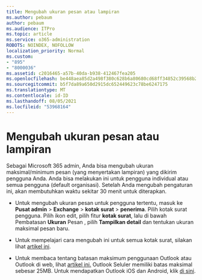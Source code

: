 ```yaml
---
title: Mengubah ukuran pesan atau lampiran
ms.author: pebaum
author: pebaum
ms.audience: ITPro
ms.topic: article
ms.service: o365-administration
ROBOTS: NOINDEX, NOFOLLOW
localization_priority: Normal
ms.custom:
- "895"
- "8000036"
ms.assetid: c2016465-a57b-40da-b938-412467fea205
ms.openlocfilehash: be448aea85d2a498f380c628b6a80680cd68ff34852c39568b227ede3f1c2c24
ms.sourcegitcommit: b5f7da89a650d2915dc652449623c78be6247175
ms.translationtype: MT
ms.contentlocale: id-ID
ms.lasthandoff: 08/05/2021
ms.locfileid: "53968164"
---
```

# <a name="changing-message-or-attachment-size"></a>Mengubah ukuran pesan atau lampiran

Sebagai Microsoft 365 admin, Anda bisa mengubah ukuran maksimal/minimum pesan (yang menyertakan lampiran) yang dikirim pengguna Anda. Anda bisa melakukan ini untuk pengguna individual atau semua pengguna (default organisasi). Setelah Anda mengubah pengaturan ini, akan membutuhkan waktu sekitar 30 menit untuk diterapkan.
  
- Untuk mengubah ukuran pesan untuk pengguna tertentu, masuk ke **Pusat admin** \> **Exchange** \> **kotak surat** \> **penerima**. Pilih kotak surat pengguna. Pilih ikon edit, pilih fitur **kotak surat**, lalu di bawah Pembatasan **Ukuran** Pesan , pilih **Tampilkan detail** dan tentukan ukuran maksimal pesan baru.

- Untuk mempelajari cara mengubah ini untuk semua kotak surat, silakan lihat [artikel ini](https://www.microsoft.com/microsoft-365/blog/2015/04/15/office-365-now-supports-larger-email-messages-up-to-150-mb/).

- Untuk membaca tentang batasan maksimum penggunaan Outlook atau Outlook di web, lihat [artikel ini.](https://technet.microsoft.com/library/exchange-online-limits.aspx#MessageLimits) Outlook Seluler memiliki batas maksimal sebesar 25MB. Untuk mendapatkan Outlook iOS dan Android, klik [di sini](https://support.office.com/article/Get-in-app-help-for-Outlook-for-iOS-and-Android-218a22d1-9fa5-4889-b689-de1c63493243).
